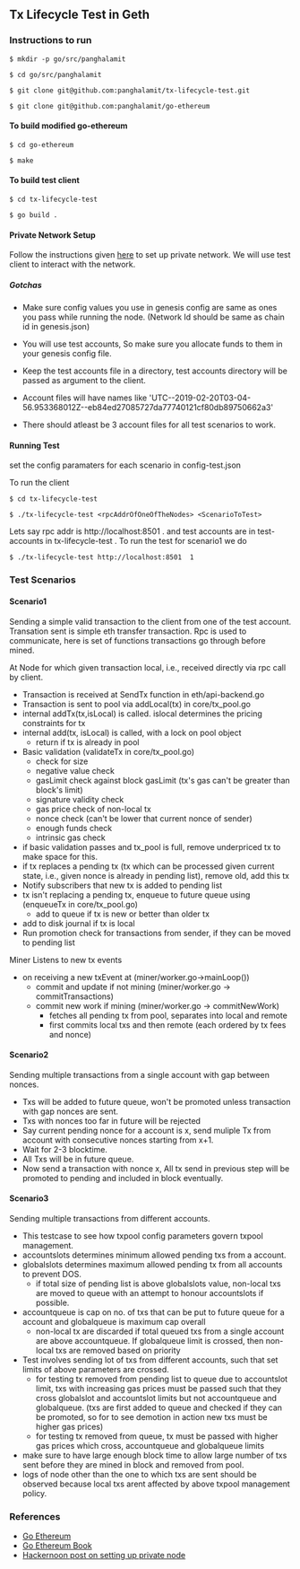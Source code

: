 ## Tx Lifecycle Test in Geth

### Instructions to run 
```
$ mkdir -p go/src/panghalamit 

$ cd go/src/panghalamit

$ git clone git@github.com:panghalamit/tx-lifecycle-test.git

$ git clone git@github.com:panghalamit/go-ethereum
```

#### To build modified go-ethereum
```
$ cd go-ethereum

$ make
```
#### To build test client
```
$ cd tx-lifecycle-test

$ go build .
```

#### Private Network Setup 

Follow the instructions given [here](https://hackernoon.com/setup-your-own-private-proof-of-authority-ethereum-network-with-geth-9a0a3750cda8) to set up private network. We will use test client to interact with the network.

##### Gotchas
* Make sure config values you use in genesis config are same as ones you pass while running the node. (Network Id should be same as chain id in genesis.json)

* You will use test accounts, So make sure you allocate funds to them in your genesis config file. 

* Keep the test accounts file in a directory, test accounts directory will be passed as argument to the client.

* Account files will have names like 'UTC--2019-02-20T03-04-56.953368012Z--eb84ed27085727da77740121cf80db89750662a3'

* There should atleast be 3 account files for all test scenarios to work.


#### Running Test

set the config paramaters for each scenario in config-test.json

To run the client

```
$ cd tx-lifecycle-test

$ ./tx-lifecycle-test <rpcAddrOfOneOfTheNodes> <ScenarioToTest>
```

Lets say rpc addr is http://localhost:8501 .
and test accounts are in test-accounts in tx-lifecycle-test . To run the test for scenario1 we do
```
$ ./tx-lifecycle-test http://localhost:8501  1 

```

### Test Scenarios

#### Scenario1

Sending a simple valid transaction to the client from one of the test account.
Transation sent is simple eth transfer transaction.  Rpc is used to communicate, here is set of functions transactions go through before mined.

At Node for which given transaction local, i.e., received directly via rpc call by client.

* Transaction is received at SendTx function in eth/api-backend.go 
* Transaction is sent to pool via addLocal(tx) in core/tx_pool.go
* internal addTx(tx,isLocal) is called. islocal determines the pricing constraints for tx
* internal add(tx, isLocal) is called, with a lock on pool object
  * return if tx is already in pool
* Basic validation (validateTx in core/tx_pool.go)  
  * check for size
  * negative value check
  * gasLimit check against block gasLimit (tx's gas can't be greater than block's limit)
  * signature validity check
  * gas price check of non-local tx
  * nonce check (can't be lower that current nonce of sender)
  * enough funds check
  * intrinsic gas check
* if basic validation passes and tx_pool is full, remove underpriced tx to make space for this.
* if tx replaces a pending tx (tx which can be processed given current state, i.e., given nonce is already in pending list), remove old, add this tx
* Notify subscribers that new tx is added to pending list
* tx isn't replacing a pending tx, enqueue to future queue using (enqueueTx in core/tx_pool.go)
  * add to queue if tx is new or better than older tx
* add to disk journal if tx is local
* Run promotion check for transactions from sender, if they can be moved to pending list

Miner Listens to new tx events
* on receiving a new txEvent at (miner/worker.go->mainLoop())
  * commit and update if not mining (miner/worker.go -> commitTransactions)
  * commit new work if mining (miner/worker.go -> commitNewWork)
    * fetches all pending tx from pool, separates into local and remote
    * first commits local txs and then remote (each ordered by tx fees and nonce)


#### Scenario2

Sending multiple transactions from a single account with gap between nonces.

* Txs will be added to future queue, won't be promoted unless transaction with gap nonces are sent.
* Txs with nonces too far in future will be rejected
* Say current pending nonce for a account is x, send muliple Tx from account with consecutive nonces starting from x+1.
* Wait for 2-3 blocktime.
* All Txs will be in future queue.
* Now send a transaction with nonce x, All tx send in previous step will be promoted to pending and included in block eventually.

#### Scenario3

Sending multiple transactions from different accounts. 

* This testcase to see how txpool config parameters govern txpool management.
* accountslots determines minimum allowed pending txs from a account.
* globalslots determines maximum allowed pending tx from all accounts to prevent DOS.
  * if total size of pending list is above globalslots value, non-local txs are moved to queue with an attempt to honour accountslots if possible.
* accountqueue is cap on no. of txs that can be put to future queue for a account and globalqueue is maximum cap overall
  * non-local tx are discarded if total queued txs from a single account are above accountqueue. If globalqueue limit is crossed, then non-local txs are removed based on priority
* Test involves sending lot of txs from different accounts, such that set limits of above parameters are crossed.
  * for testing tx removed from pending list to queue due to accountslot limit, txs with increasing gas prices must be passed such that they cross globalslot and accountslot limits but not accountqueue and globalqueue. (txs are first added to queue and checked if they can be promoted, so for to see demotion in action new txs must be higher gas prices)
  * for testing tx removed from queue, tx must be passed with higher gas prices which cross, accountqueue and globalqueue limits
* make sure to have large enough block time to allow large number of txs sent before they are mined in block and removed from pool.
* logs of node other than the one to which txs are sent should be observed because local txs arent affected by above txpool management policy.


### References

* [Go Ethereum](https://github.com/ethereum/go-ethereum)
* [Go Ethereum Book](https://goethereumbook.org/en/)
* [Hackernoon post on setting up private node](https://hackernoon.com/setup-your-own-private-proof-of-authority-ethereum-network-with-geth-9a0a3750cda8)

